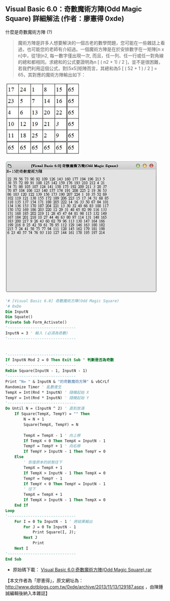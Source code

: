 ## Visual Basic 6.0：奇數魔術方陣(Odd Magic Square) 詳細解法 (作者：廖憲得 0xde)

什麼是奇數魔術方陣 (?)

> 魔術方陣是許多人想要解決的一個古老的數學問題，您可能在一些雜誌上看過，也可能您的老師有介紹過。一個魔術方陣是在於安排數字在一矩陣[n x n]中，從1到n2, 每一數字僅出現一次, 而且，任一列、任一行或任一對角線的總和都相同。求總和的公式要證明為n [ ( n2 + 1) / 2 ]，並不是很困難，若我們利用這個公式，對[5x5]矩陣而言，其總和為5 [ ( 52 + 1 ) / 2 ] = 65，其對應的魔術方陣輸出如下：

![](../img/MagicSquare.jpg)

![](../img/MagicSquare2.jpg)
 
```monobasic
'# [Visual Basic 6.0] 奇數魔術方陣(Odd Magic Square)
'# 0xDe
Dim InputN
Dim Squate()
Private Sub Form_Activate()
'------------------------------
InputN = 3 ' 輸入 (必須為奇數)
'------------------------------


'------------------------------
If InputN Mod 2 = 0 Then Exit Sub ' 判斷是否為奇數
'------------------------------
ReDim Square(InputN - 1, InputN - 1)
'------------------------------
Print "N= " & InputN & "的奇數魔術方陣" & vbCrLf
Randomize Timer ' 亂數產生
TempX = Int(Rnd * InputN) ' 隨機起始 X
TempY = Int(Rnd * InputN) ' 隨機起始 Y
'------------------------------
Do Until N = (InputN ^ 2) ' 直到放滿
    If Square(TempX, TempY) = "" Then
        N = N + 1
        Square(TempX, TempY) = N
        
        TempX = TempX - 1 ' 向上移
        If TempX < 0 Then TempX = InputN - 1
        TempY = TempY + 1 ' 向右移
        If TempY > InputN - 1 Then TempY = 0
    Else
        ' 恢復原本的狀態往下
        TempX = TempX + 1
        If TempX > InputN - 1 Then TempX = 0
        TempY = TempY - 1
        If TempY < 0 Then TempY = InputN - 1
        ' 往下
        TempX = TempX + 1
        If TempX > InputN - 1 Then TempX = 0
    End If
Loop
'------------------------------
    For I = 0 To InputN - 1 ' 將結果輸出
        For J = 0 To InputN - 1
            Print Square(I, J);
        Next J
            Print
    Next I
'------------------------------
End Sub
```
 
* 原始碼下載： [Visual Basic 6.0:奇數魔術方陣(Odd Magic Square).rar](http://files.dotblogs.com.tw/0xde/1311/20131113153918434.rar)

【本文作者為「廖憲得」，原文網址為： <http://www.dotblogs.com.tw/0xde/archive/2013/11/13/129187.aspx> ，由陳鍾誠編輯後納入本雜誌】
